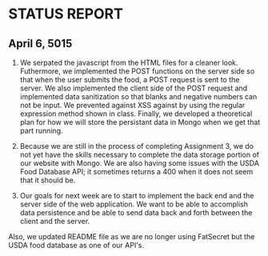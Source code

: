 # STATUS REPORT

## April 6, 5015

1. We serpated the javascript from the HTML files for a cleaner look.
Futhermore, we implemented the POST functions on the server side so that
when the user submits the food, a POST request is sent to the server. We 
also implemented the client side of the POST request and implemented data
sanitization so that blanks and negative numbers can not be input. We prevented 
against XSS against by using the regular expression method shown in class. 
Finally, we developed a theoretical plan for how we will store the persistant
data in Mongo when we get that part running.

2. Because we are still in the process of completing Assignment 3, we do
not yet have the skills necessary to complete the data storage portion of 
our website with Mongo. We are also having some issues with the USDA Food
Database API; it sometimes returns a 400 when it does not seem that it 
should be.

3. Our goals for next week are to start to implement the back end
and the server side of the web application. We want to be able to accomplish 
data persistence and be able to send data back and forth between the client
and the server. 

Also, we updated README file as we are no longer using FatSecret but the 
USDA food database as one of our API's. 